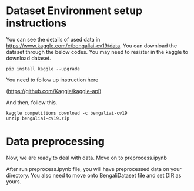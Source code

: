 # Dataset Environment setup instructions

You can see the details of used data in 
https://www.kaggle.com/c/bengaliai-cv19/data. You can download the dataset through the below codes. You may need to resister in the kaggle to download dataset.

```
pip install kaggle --upgrade
```

You need to follow up instruction here

(https://github.com/Kaggle/kaggle-api)

And then, follow this.
```
kaggle competitions download -c bengaliai-cv19
unzip bengaliai-cv19.zip 
```

# Data preprocessing

Now, we are ready to deal with data.
Move on to preprocess.ipynb

After run preprocess.ipynb file, you will have preprocessed data on your directory. You also need to move onto BengaliDataset file and set DIR as yours.